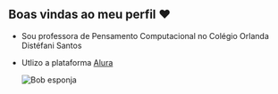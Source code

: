 ## Boas vindas ao meu perfil ♥️

- Sou professora de Pensamento Computacional no Colégio Orlanda Distéfani Santos
- Utlizo a plataforma [Alura](https://cursos.alura.com.br/dashboard)
  
  ![Bob esponja](https://media.tenor.com/GEP7e6U2uqgAAAAM/spongebob-happy.gif)
  
